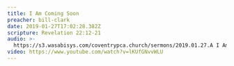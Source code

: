```yaml
---
title: I Am Coming Soon
preacher: bill-clark
date: 2019-01-27T17:02:28.382Z
scripture: Revelation 22:12-21
audio: >-
  https://s3.wasabisys.com/coventrypca.church/sermons/2019.01.27.A I Am Coming Soon - J. William Clark - 26190626213.mp3
video: https://www.youtube.com/watch?v=lKUfGNvvWLU
---
```

